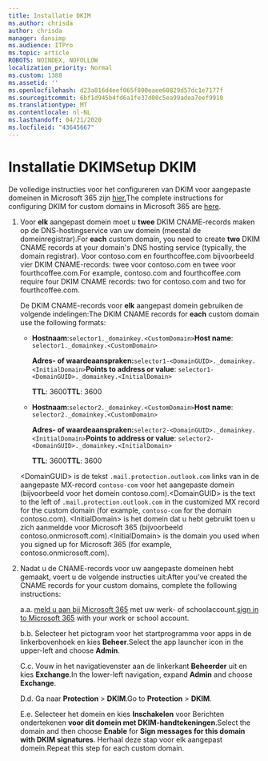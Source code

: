 ```yaml
---
title: Installatie DKIM
ms.author: chrisda
author: chrisda
manager: dansimp
ms.audience: ITPro
ms.topic: article
ROBOTS: NOINDEX, NOFOLLOW
localization_priority: Normal
ms.custom: 1388
ms.assetid: ''
ms.openlocfilehash: d23a816d4eef065f800eaee60829d57dc1e7177f
ms.sourcegitcommit: 6bf1d945b4fd6a1fe37d00c5ea99adea7eef9910
ms.translationtype: MT
ms.contentlocale: nl-NL
ms.lasthandoff: 04/21/2020
ms.locfileid: "43645667"
---
```

# <a name="setup-dkim"></a><span data-ttu-id="ae8b9-102">Installatie DKIM</span><span class="sxs-lookup"><span data-stu-id="ae8b9-102">Setup DKIM</span></span>

<span data-ttu-id="ae8b9-103">De volledige instructies voor het configureren van DKIM voor aangepaste domeinen in Microsoft 365 zijn [hier.](https://docs.microsoft.com/office365/SecurityCompliance/use-dkim-to-validate-outbound-email#what-you-need-to-do-to-manually-set-up-dkim-in-office-365)</span><span class="sxs-lookup"><span data-stu-id="ae8b9-103">The complete instructions for configuring DKIM for custom domains in Microsoft 365 are [here](https://docs.microsoft.com/office365/SecurityCompliance/use-dkim-to-validate-outbound-email#what-you-need-to-do-to-manually-set-up-dkim-in-office-365).</span></span>

1. <span data-ttu-id="ae8b9-104">Voor **elk** aangepast domein moet u **twee** DKIM CNAME-records maken op de DNS-hostingservice van uw domein (meestal de domeinregistrar).</span><span class="sxs-lookup"><span data-stu-id="ae8b9-104">For **each** custom domain, you need to create **two** DKIM CNAME records at your domain's DNS hosting service (typically, the domain registrar).</span></span> <span data-ttu-id="ae8b9-105">Voor contoso.com en fourthcoffee.com bijvoorbeeld vier DKIM CNAME-records: twee voor contoso.com en twee voor fourthcoffee.com.</span><span class="sxs-lookup"><span data-stu-id="ae8b9-105">For example, contoso.com and fourthcoffee.com require four DKIM CNAME records: two for contoso.com and two for fourthcoffee.com.</span></span>

   <span data-ttu-id="ae8b9-106">De DKIM CNAME-records voor **elk** aangepast domein gebruiken de volgende indelingen:</span><span class="sxs-lookup"><span data-stu-id="ae8b9-106">The DKIM CNAME records for **each** custom domain use the following formats:</span></span>

   - <span data-ttu-id="ae8b9-107">**Hostnaam**:`selector1._domainkey.<CustomDomain>`</span><span class="sxs-lookup"><span data-stu-id="ae8b9-107">**Host name**: `selector1._domainkey.<CustomDomain>`</span></span>

     <span data-ttu-id="ae8b9-108">**Adres- of waardeaanspraken:**`selector1-<DomainGUID>._domainkey.<InitialDomain>`</span><span class="sxs-lookup"><span data-stu-id="ae8b9-108">**Points to address or value**: `selector1-<DomainGUID>._domainkey.<InitialDomain>`</span></span>

     <span data-ttu-id="ae8b9-109">**TTL**: 3600</span><span class="sxs-lookup"><span data-stu-id="ae8b9-109">**TTL**: 3600</span></span>

   - <span data-ttu-id="ae8b9-110">**Hostnaam**:`selector2._domainkey.<CustomDomain>`</span><span class="sxs-lookup"><span data-stu-id="ae8b9-110">**Host name**: `selector2._domainkey.<CustomDomain>`</span></span>

     <span data-ttu-id="ae8b9-111">**Adres- of waardeaanspraken:**`selector2-<DomainGUID>._domainkey.<InitialDomain>`</span><span class="sxs-lookup"><span data-stu-id="ae8b9-111">**Points to address or value**: `selector2-<DomainGUID>._domainkey.<InitialDomain>`</span></span>

     <span data-ttu-id="ae8b9-112">**TTL**: 3600</span><span class="sxs-lookup"><span data-stu-id="ae8b9-112">**TTL**: 3600</span></span>

   <span data-ttu-id="ae8b9-113">\<DomainGUID\> is de tekst `.mail.protection.outlook.com` links van in de aangepaste MX-record `contoso-com` voor het aangepaste domein (bijvoorbeeld voor het domein contoso.com).</span><span class="sxs-lookup"><span data-stu-id="ae8b9-113">\<DomainGUID\> is the text to the left of `.mail.protection.outlook.com` in the customized MX record for the custom domain (for example, `contoso-com` for the domain contoso.com).</span></span> <span data-ttu-id="ae8b9-114">\<InitialDomain\> is het domein dat u hebt gebruikt toen u zich aanmeldde voor Microsoft 365 (bijvoorbeeld contoso.onmicrosoft.com).</span><span class="sxs-lookup"><span data-stu-id="ae8b9-114">\<InitialDomain\> is the domain you used when you signed up for Microsoft 365 (for example, contoso.onmicrosoft.com).</span></span>

2. <span data-ttu-id="ae8b9-115">Nadat u de CNAME-records voor uw aangepaste domeinen hebt gemaakt, voert u de volgende instructies uit:</span><span class="sxs-lookup"><span data-stu-id="ae8b9-115">After you've created the CNAME records for your custom domains, complete the following instructions:</span></span>

   <span data-ttu-id="ae8b9-116">a.</span><span class="sxs-lookup"><span data-stu-id="ae8b9-116">a.</span></span> <span data-ttu-id="ae8b9-117">[meld u aan bij Microsoft 365](https://support.office.microsoft.com/article/e9eb7d51-5430-4929-91ab-6157c5a050b4) met uw werk- of schoolaccount.</span><span class="sxs-lookup"><span data-stu-id="ae8b9-117">[sign in to Microsoft 365](https://support.office.microsoft.com/article/e9eb7d51-5430-4929-91ab-6157c5a050b4) with your work or school account.</span></span>

   <span data-ttu-id="ae8b9-118">b.</span><span class="sxs-lookup"><span data-stu-id="ae8b9-118">b.</span></span> <span data-ttu-id="ae8b9-119">Selecteer het pictogram voor het startprogramma voor apps in de linkerbovenhoek en kies **Beheer**.</span><span class="sxs-lookup"><span data-stu-id="ae8b9-119">Select the app launcher icon in the upper-left and choose **Admin**.</span></span>

   <span data-ttu-id="ae8b9-120">C.</span><span class="sxs-lookup"><span data-stu-id="ae8b9-120">c.</span></span> <span data-ttu-id="ae8b9-121">Vouw in het navigatievenster aan de linkerkant **Beheerder** uit en kies **Exchange**.</span><span class="sxs-lookup"><span data-stu-id="ae8b9-121">In the lower-left navigation, expand **Admin** and choose **Exchange**.</span></span>

   <span data-ttu-id="ae8b9-122">D.</span><span class="sxs-lookup"><span data-stu-id="ae8b9-122">d.</span></span> <span data-ttu-id="ae8b9-123">Ga naar **Protection** > **DKIM**.</span><span class="sxs-lookup"><span data-stu-id="ae8b9-123">Go to **Protection** > **DKIM**.</span></span>

   <span data-ttu-id="ae8b9-124">E.</span><span class="sxs-lookup"><span data-stu-id="ae8b9-124">e.</span></span> <span data-ttu-id="ae8b9-125">Selecteer het domein en kies **Inschakelen** voor Berichten ondertekenen **voor dit domein met DKIM-handtekeningen**.</span><span class="sxs-lookup"><span data-stu-id="ae8b9-125">Select the domain and then choose **Enable** for **Sign messages for this domain with DKIM signatures**.</span></span> <span data-ttu-id="ae8b9-126">Herhaal deze stap voor elk aangepast domein.</span><span class="sxs-lookup"><span data-stu-id="ae8b9-126">Repeat this step for each custom domain.</span></span>
